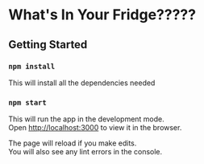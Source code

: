 # What's In Your Fridge?????

## Getting Started

### `npm install`
This will install all the dependencies needed

### `npm start`
This will run the app in the development mode.<br>
Open [http://localhost:3000](http://localhost:3000) to view it in the browser.

The page will reload if you make edits.<br>
You will also see any lint errors in the console.

